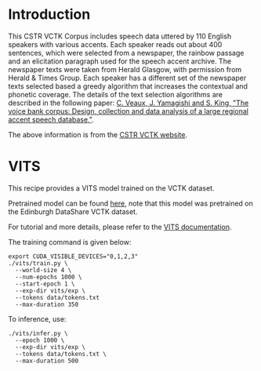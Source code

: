 # Introduction

This CSTR VCTK Corpus includes speech data uttered by 110 English speakers with various accents. Each speaker reads out about 400 sentences, which were selected from a newspaper, the rainbow passage and an elicitation paragraph used for the speech accent archive. 
The newspaper texts were taken from Herald Glasgow, with permission from Herald & Times Group. Each speaker has a different set of the newspaper texts selected based a greedy algorithm that increases the contextual and phonetic coverage. 
The details of the text selection algorithms are described in the following paper: [C. Veaux, J. Yamagishi and S. King, "The voice bank corpus: Design, collection and data analysis of a large regional accent speech database,"](https://doi.org/10.1109/ICSDA.2013.6709856).

The above information is from the [CSTR VCTK website](https://datashare.ed.ac.uk/handle/10283/3443).

# VITS

This recipe provides a VITS model trained on the VCTK dataset.

Pretrained model can be found [here](https://huggingface.co/zrjin/icefall-tts-vctk-vits-2024-03-18), note that this model was pretrained on the Edinburgh DataShare VCTK dataset.

For tutorial and more details, please refer to the [VITS documentation](https://k2-fsa.github.io/icefall/recipes/TTS/vctk/vits.html).

The training command is given below:
```
export CUDA_VISIBLE_DEVICES="0,1,2,3"
./vits/train.py \
  --world-size 4 \
  --num-epochs 1000 \
  --start-epoch 1 \
  --exp-dir vits/exp \
  --tokens data/tokens.txt
  --max-duration 350
```

To inference, use:
```
./vits/infer.py \
  --epoch 1000 \
  --exp-dir vits/exp \
  --tokens data/tokens.txt \
  --max-duration 500
```